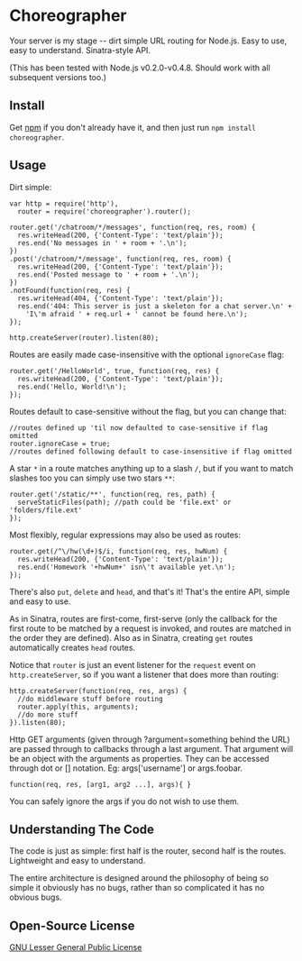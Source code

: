 Choreographer
=============

Your server is my stage -- dirt simple URL routing for Node.js. Easy to use,
easy to understand. Sinatra-style API.

(This has been tested with Node.js v0.2.0-v0.4.8. Should work with all
subsequent versions too.)

Install
-------

Get [npm](http://github.com/isaacs/npm#readme) if you don't already have it,
and then just run `npm install choreographer`.

Usage
-----

Dirt simple:

    var http = require('http'),
      router = require('choreographer').router();
    
    router.get('/chatroom/*/messages', function(req, res, room) {
      res.writeHead(200, {'Content-Type': 'text/plain'});
      res.end('No messages in ' + room + '.\n');
    })
    .post('/chatroom/*/message', function(req, res, room) {
      res.writeHead(200, {'Content-Type': 'text/plain'});
      res.end('Posted message to ' + room + '.\n');
    })
    .notFound(function(req, res) {
      res.writeHead(404, {'Content-Type': 'text/plain'});
      res.end('404: This server is just a skeleton for a chat server.\n' +
        'I\'m afraid ' + req.url + ' cannot be found here.\n');
    });
    
    http.createServer(router).listen(80);

Routes are easily made case-insensitive with the optional `ignoreCase` flag:

    router.get('/HelloWorld', true, function(req, res) {
      res.writeHead(200, {'Content-Type': 'text/plain'});
      res.end('Hello, World!\n');
    });

Routes default to case-sensitive without the flag, but you can change that:

    //routes defined up 'til now defaulted to case-sensitive if flag omitted
    router.ignoreCase = true;
    //routes defined following default to case-insensitive if flag omitted

A star `*` in a route matches anything up to a slash `/`, but if you want to
match slashes too you can simply use two stars `**`:

    router.get('/static/**', function(req, res, path) {
      serveStaticFiles(path); //path could be 'file.ext' or 'folders/file.ext'
    });

Most flexibly, regular expressions may also be used as routes:

    router.get(/^\/hw(\d+)$/i, function(req, res, hwNum) {
      res.writeHead(200, {'Content-Type': 'text/plain'});
      res.end('Homework '+hwNum+' isn\'t available yet.\n');
    });

There's also `put`, `delete` and `head`, and that's it! That's the entire
API, simple and easy to use.

As in Sinatra, routes are first-come, first-serve (only the callback for the
first route to be matched by a request is invoked, and routes are matched in
the order they are defined). Also as in Sinatra, creating `get` routes
automatically creates `head` routes.

Notice that `router` is just an event listener for the `request` event on
`http.createServer`, so if you want a listener that does more than routing:

    http.createServer(function(req, res, args) {
      //do middleware stuff before routing
      router.apply(this, arguments);
      //do more stuff
    }).listen(80);
    
Http GET arguments (given through ?argument=something behind the URL) are
passed through to callbacks through a last argument. That argument will be
an object with the arguments as properties. They can be accessed through dot
or [] notation. Eg: args['username'] or args.foobar.

    function(req, res, [arg1, arg2 ...], args){ }

You can safely ignore the args if you do not wish to use them.

Understanding The Code
----------------------

The code is just as simple: first half is the router, second half is the
routes. Lightweight and easy to understand.

The entire architecture is designed around the philosophy of being so simple
it obviously has no bugs, rather than so complicated it has no obvious bugs.

Open-Source License
-------------------

[GNU Lesser General Public License](http://www.gnu.org/licenses/lgpl.html)
